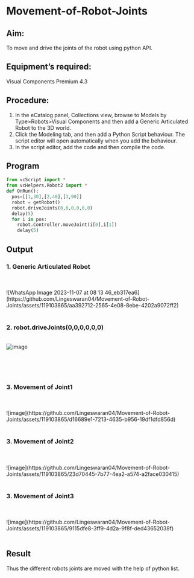 # Movement-of-Robot-Joints
## Aim:  
To move and drive the joints of the robot using python API.

## Equipment’s required:

Visual Components Premium 4.3

## Procedure:

1. 	In the eCatalog panel, Collections view, browse to Models by Type>Robots>Visual Components and then add a Generic Articulated Robot to the 3D world.
2. 	Click the Modeling tab, and then add a Python Script behaviour. The script editor will open automatically when you add the behaviour.
3. 	In the script editor, add the code and then compile the code.

## Program
```python
from vcScript import *
from vcHelpers.Robot2 import *
def OnRun():
  pos=[[1,30],[2,40],[3,90]]
  robot = getRobot()
  robot.driveJoints(0,0,0,0,0,0)
  delay(5)
  for i in pos:
    robot.Controller.moveJoint(i[0],i[1])
    delay(5)
```
## Output
### 1. Generic Articulated Robot
</br> 
</br> ![WhatsApp Image 2023-11-07 at 08 13 46_eb317ea6](https://github.com/Lingeswaran04/Movement-of-Robot-Joints/assets/119103865/aa392712-2565-4e08-8ebe-4202a9072ff2)

</br>
</br>

### 2. robot.driveJoints(0,0,0,0,0,0)
</br> ![image](https://github.com/Lingeswaran04/Movement-of-Robot-Joints/assets/119103865/7a609aec-cfe0-4b27-ac44-ffad03c4d9eb)

</br>

</br>
</br>

### 3. Movement of Joint1
</br>
</br> ![image](https://github.com/Lingeswaran04/Movement-of-Robot-Joints/assets/119103865/d16689e1-7213-4635-b956-19df1dfd856d)

</br>
</br>

### 3. Movement of Joint2
</br>
</br> ![image](https://github.com/Lingeswaran04/Movement-of-Robot-Joints/assets/119103865/23d70445-7b77-4ea2-a574-a2face030415)

</br>
</br>

### 3. Movement of Joint3
</br>
</br> ![image](https://github.com/Lingeswaran04/Movement-of-Robot-Joints/assets/119103865/9115dfe8-3ff9-4d2a-9f8f-ded43652038f)

</br>
</br>

## Result 
Thus the different robots joints are moved with the help of python list.


